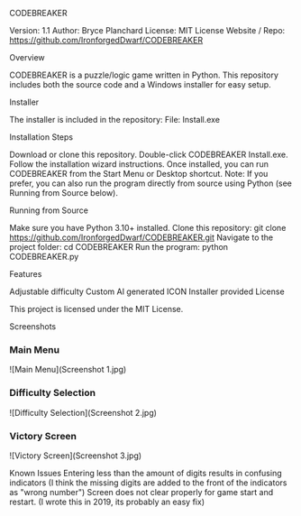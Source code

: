 CODEBREAKER

Version: 1.1
Author: Bryce Planchard
License: MIT License
Website / Repo: https://github.com/IronforgedDwarf/CODEBREAKER

Overview

CODEBREAKER is a puzzle/logic game written in Python. This repository includes both the source code and a Windows installer for easy setup.


Installer

The installer is included in the repository:
File: Install.exe


Installation Steps

Download or clone this repository.
Double-click CODEBREAKER Install.exe.
Follow the installation wizard instructions.
Once installed, you can run CODEBREAKER from the Start Menu or Desktop shortcut.
Note: If you prefer, you can also run the program directly from source using Python (see Running from Source below).

Running from Source

Make sure you have Python 3.10+ installed.
Clone this repository:
git clone https://github.com/IronforgedDwarf/CODEBREAKER.git
Navigate to the project folder:
cd CODEBREAKER
Run the program:
python CODEBREAKER.py

Features

Adjustable difficulty
Custom AI generated ICON
Installer provided
License

This project is licensed under the MIT License.

Screenshots


### Main Menu
![Main Menu](Screenshot 1.jpg)

### Difficulty Selection
![Difficulty Selection](Screenshot 2.jpg)

### Victory Screen
![Victory Screen](Screenshot 3.jpg)

Known Issues
Entering less than the amount of digits results in confusing indicators (I think the missing digits are added to the front of the indicators as "wrong number")
Screen does not clear properly for game start and restart. (I wrote this in 2019, its probably an easy fix)
